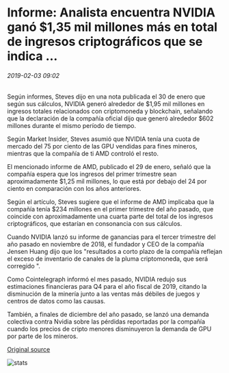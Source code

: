 # Informe: Analista encuentra NVIDIA ganó $1,35 mil millones más en total de ingresos criptográficos que se indica ...

###### 2019-02-03 09:02

Según informes, Steves dijo en una nota publicada el 30 de enero que según sus cálculos, NVIDIA generó alrededor de $1,95 mil millones en ingresos totales relacionados con criptomoneda y blockchain, señalando que la declaración de la compañía oficial dijo que generó alrededor $602 millones durante el mismo período de tiempo.

Según Market Insider, Steves asumió que NVIDIA tenía una cuota de mercado del 75 por ciento de las GPU vendidas para fines mineros, mientras que la compañía de ti AMD controló el resto.

El mencionado informe de AMD, publicado el 29 de enero, señaló que la compañía espera que los ingresos del primer trimestre sean aproximadamente $1,25 mil millones, lo que está por debajo del 24 por ciento en comparación con los años anteriores.

Según el artículo, Steves sugiere que el informe de AMD implicaba que la compañía tenía $234 millones en el primer trimestre del año pasado, que coincide con aproximadamente una cuarta parte del total de los ingresos criptográficos, que estarían en consonancia con sus cálculos.

Cuando NVIDIA lanzó su informe de ganancias para el tercer trimestre del año pasado en noviembre de 2018, el fundador y CEO de la compañía Jensen Huang dijo que los "resultados a corto plazo de la compañía reflejan el exceso de inventario de canales de la pluma criptomoneda, que será corregido ".

Como Cointelegraph informó el mes pasado, NVIDIA redujo sus estimaciones financieras para Q4 para el año fiscal de 2019, citando la disminución de la minería junto a las ventas más débiles de juegos y centros de datos como las causas.

También, a finales de diciembre del año pasado, se lanzó una demanda colectiva contra Nvidia sobre las pérdidas reportadas por la compañía cuando los precios de cripto menores disminuyeron la demanda de GPU por parte de los mineros.

[Original source](https://cointelegraph.com/news/report-analyst-finds-nvidia-earned-135-billion-more-in-total-crypto-revenue-than-stated)

![stats](https://c.statcounter.com/11760860/0/a89fa40b/1/ "stats")